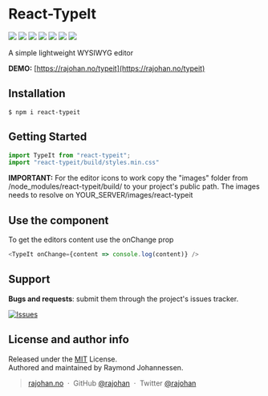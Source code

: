 # React-TypeIt

[![](https://img.shields.io/npm/v/react-typeit.svg?style=flat)](https://www.npmjs.com/package/react-typeit)
[![](https://img.shields.io/npm/dt/react-typeit.svg?style=flat)](https://www.npmjs.com/package/react-typeit)
[![](https://img.shields.io/bundlephobia/min/react-typeit.svg?style=flat)](https://www.npmjs.com/package/react-typeit)
[![](https://img.shields.io/npm/l/react-typeit.svg?style=flat)](https://mit-license.org/)
[![](https://img.shields.io/snyk/vulnerabilities/npm/react-typeit.svg?style=flat)](https://www.npmjs.com/package/react-typeit)
[![](https://img.shields.io/npm/dependency-version/react-typeit/peer/react.svg?style=flat)](https://www.npmjs.com/package/react)
[![](https://img.shields.io/npm/dependency-version/react-typeit/peer/react-dom.svg?style=flat)](https://www.npmjs.com/package/react-dom)

A simple lightweight WYSIWYG editor

**DEMO:** [https://rajohan.no/typeit](https://rajohan.no/typeit)

## Installation
```
$ npm i react-typeit
```

## Getting Started
```javascript
import TypeIt from "react-typeit";
import "react-typeit/build/styles.min.css"
```
**IMPORTANT:** For the editor icons to work copy the "images" folder from /node_modules/react-typeit/build/ to your project's public path.
The images needs to resolve on YOUR_SERVER/images/react-typeit

## Use the component
To get the editors content use the onChange prop
```javascript
<TypeIt onChange={content => console.log(content)} />
```
## Support
__Bugs and requests__: submit them through the project's issues tracker.

[![Issues](http://img.shields.io/github/issues/rajohan/react-typeit.svg)](https://github.com/rajohan/react-typeit/issues)

## License and author info
Released under the [MIT] License.<br>
Authored and maintained by Raymond Johannessen.

> [rajohan.no](https://rajohan.no) &nbsp;&middot;&nbsp;
> GitHub [@rajohan](https://github.com/rajohan) &nbsp;&middot;&nbsp;
> Twitter [@rajohan](https://twitter.com/rajohan)

[MIT]: http://mit-license.org/
